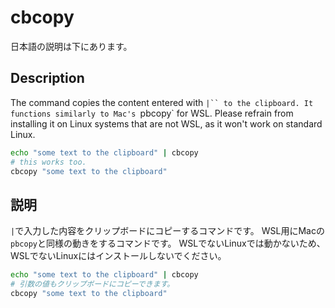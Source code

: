 # cbcopy

日本語の説明は下にあります。

## Description

The command copies the content entered with `|`` to the clipboard. It functions similarly to Mac's `pbcopy` for WSL. Please refrain from installing it on Linux systems that are not WSL, as it won't work on standard Linux.

```sh
echo "some text to the clipboard" | cbcopy
# this works too.
cbcopy "some text to the clipboard"
```

## 説明

`|`で入力した内容をクリップボードにコピーするコマンドです。
WSL用にMacの`pbcopy`と同様の動きをするコマンドです。
WSLでないLinuxでは動かないため、WSLでないLinuxにはインストールしないでください。


```sh
echo "some text to the clipboard" | cbcopy
# 引数の値もクリップボードにコピーできます。
cbcopy "some text to the clipboard"
```

